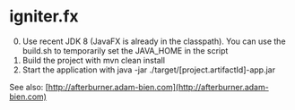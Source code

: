 igniter.fx
===========

0. Use recent JDK 8 (JavaFX is already in the classpath). You can use the build.sh to temporarily set the JAVA_HOME in the script
1. Build the project with mvn clean install
2. Start the application with java -jar ./target/[project.artifactId]-app.jar

See also: [http://afterburner.adam-bien.com](http://afterburner.adam-bien.com)